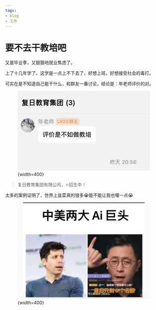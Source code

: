 ```yaml
---
tags:
- blog
- 工作
---
```


# 要不去干教培吧

又是毕业季，又狠狠地就业焦虑了。

上了十几年学了，这学是一点上不下去了，好想上班，好想接受社会的毒打。

可实在是不知道自己能干什么，和群友一番讨论，结论是：年老师评价的对。

<figure markdown>

![](assets/2024-05-18-15-22-03.png){width=400}

</figure>

> 复日教育集团有限公司，🔥招生中！

太多的案例证明了，世界上韭菜真的很多😭能不能让我也噶一点😭

<figure markdown>

![](assets/2024-05-18-15-28-14.png){width=400}

</figure>